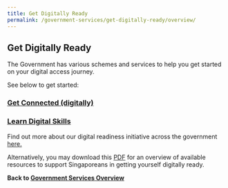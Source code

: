 ```yaml
---
title: Get Digitally Ready
permalink: /government-services/get-digitally-ready/overview/
---
```


## Get Digitally Ready

The Government has various schemes and services to help you get started on your digital access journey.

See below to get started:

### [Get Connected (digitally)](/government-services/get-digitally-ready/digital-access/)


### [Learn Digital Skills](/government-services/get-digitally-ready/learn-skills/)


Find out more about our digital readiness initiative across the government <a href="https://www.mci.gov.sg/en/portfolios/digital-readiness/get-digitally-ready" target="_blank">here.</a>

Alternatively, you may download this <a href="https://www.mci.gov.sg/-/media/mcicorp/doc/digital-readiness/mci-digital-readiness-bookletfa060518-9-jan-2019.ashx" target="_blank">PDF</a> for an overview of available resources to support Singaporeans in getting yourself digitally ready.



**Back to [Government Services Overview](/government-services/overview/)**
